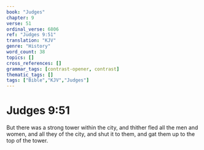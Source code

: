 ```yaml
---
book: "Judges"
chapter: 9
verse: 51
ordinal_verse: 6806
ref: "Judges 9:51"
translation: "KJV"
genre: "History"
word_count: 38
topics: []
cross_references: []
grammar_tags: [contrast-opener, contrast]
thematic_tags: []
tags: ["Bible","KJV","Judges"]
---
```


# Judges 9:51

But there was a strong tower within the city, and thither fled all the men and women, and all they of the city, and shut it to them, and gat them up to the top of the tower.
